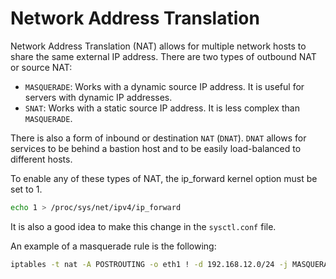 # Network Address Translation

Network Address Translation (NAT) allows for multiple network hosts to share the same external IP address. There are two types of outbound NAT or source NAT:

- `MASQUERADE`: Works with a dynamic source IP address. It is useful for servers with dynamic IP addresses.
- `SNAT`: Works with a static source IP address. It is less complex than `MASQUERADE`.

There is also a form of inbound or destination `NAT` (`DNAT`). `DNAT` allows for services to be behind a bastion host and to be easily load-balanced to different hosts.

To enable any of these types of NAT, the ip_forward kernel option must be set to 1.

```bash
echo 1 > /proc/sys/net/ipv4/ip_forward
```

It is also a good idea to make this change in the `sysctl.conf` file.

An example of a masquerade rule is the following:

```bash
iptables -t nat -A POSTROUTING -o eth1 ! -d 192.168.12.0/24 -j MASQUERADE
```
